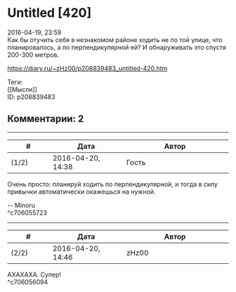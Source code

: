 Untitled [420]
==============

  
2016-04-19, 23:59  
 Как бы отучить себя в незнакомом районе ходить не по той улице, что планировалось, а по перпендикулярной ей? И обнаруживать это спустя 200-300 метров.   
  
<https://diary.ru/~zHz00/p208839483_untitled-420.htm>  
  
Теги:  
[[Мысли]]  
ID: p208839483  


Комментарии: 2
--------------

  


---



|         #         |              Дата              |                     Автор                     |           ID           |
| --- | --- | --- | --- |
| (1/2) | 2016-04-20, 14:38 | Гость | c706055723 |

  
 Очень просто: планируй ходить по перпендикулярной, и тогда в силу привычки автоматически окажешься на нужной.   
   
 -- Minoru   
 ^c706055723

---



|         #         |              Дата              |                     Автор                     |           ID           |
| --- | --- | --- | --- |
| (2/2) | 2016-04-20, 14:46 | zHz00 | c706056094 |

  
 АХАХАХА. Супер!   
 ^c706056094